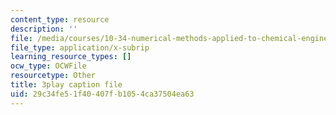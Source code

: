 ```yaml
---
content_type: resource
description: ''
file: /media/courses/10-34-numerical-methods-applied-to-chemical-engineering-fall-2015/29c34fe51f40407fb1054ca37504ea63_u72VF_VDp2k.srt
file_type: application/x-subrip
learning_resource_types: []
ocw_type: OCWFile
resourcetype: Other
title: 3play caption file
uid: 29c34fe5-1f40-407f-b105-4ca37504ea63
---
```

